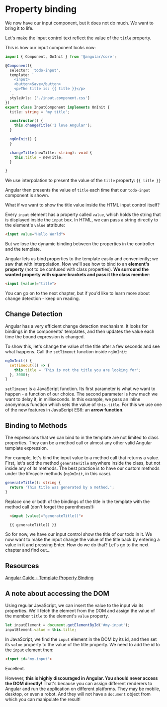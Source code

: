 # Property binding

We now have our input component, but it does not do much. We want to bring it to life.

Let's make the input control text reflect the value of the `title` property.

This is how our input component looks now:

```ts
import { Component, OnInit } from '@angular/core';

@Component({
  selector: 'todo-input',
  template: `
    <input>
    <button>Save</button>
    <p>The title is: {{ title }}</p>
  `,
  styleUrls: ['./input.component.css']
})
export class InputComponent implements OnInit {
  title: string = 'my title';

  constructor() {
    this.changeTitle('I love Angular');
  }

  ngOnInit() {
  }

  changeTitle(newTitle: string): void {
    this.title = newTitle;
  }

}
```

We use interpolation to present the value of the `title` property: `{{ title }}`

Angular then presents the value of `title` each time that our `todo-input` component is shown.

What if we want to show the title value inside the HTML input control itself?

Every `input` element has a property called `value`, which holds the string that is displayed inside the `input` box. In HTML, we can pass a string directly to the element's `value` attribute:

```html
<input value="Hello World">
```

But we lose the dynamic binding between the properties in the controller and the template.

Angular lets us bind properties to the template easily and conveniently; we saw that with interpolation. Now we'll see how to bind to an **element's property** (not to be confused with class properties). **We surround the wanted property with square brackets and pass it the class member**:

```html
<input [value]="title">
```

You can go on to the next chapter, but if you'd like to learn more about change detection - keep on reading.

## Change Detection

Angular has a very efficient change detection mechanism. It looks for bindings in the components' templates, and then updates the value each time the bound expression is changed.

To show this, let's change the value of the title after a few seconds and see what happens. Call the `setTimeout` function inside `ngOnInit`:

```ts
ngOnInit() {
  setTimeout(() => {
    this.title = 'This is not the title you are looking for';
  }, 3000);
}
```

`setTimeout` is a JavaScript function. Its first parameter is what we want to happen - a function of our choice. The second parameter is how much we want to delay it, in milliseconds. In this example, we pass an inline anonymous function which sets the value of `this.title`. For this we use one of the new features in JavaScript ES6: an **arrow function**.

## Binding to Methods

The expressions that we can bind to in the template are not limited to class properties. They can be a method call or almost any other valid Angular template expression.

For example, let's bind the input value to a method call that returns a value.
First, let's add the method `generateTitle` anywhere inside the class, but not inside any of its methods. The best practice is to have our custom methods under the lifecycle methods (`ngOnInit`, in this case).

```ts
generateTitle(): string {
  return 'This title was generated by a method.';
}
```

Replace one or both of the bindings of the title in the template with the method call (don't forget the parentheses!):

```html
  <input [value]="generateTitle()">

  {{ generateTitle() }}
```

So for now, we have our input control show the title of our todo in it. We now want to make the input change the value of the title back by entering a value in it and pressing Enter. How do we do that? Let's go to the next chapter and find out...

## Resources

[Angular Guide - Template Property Binding](https://angular.io/guide/template-syntax#property-binding--property-)

## A note about accessing the DOM

Using regular JavaScript, we can insert the value to the input via its properties. We'll fetch the element from the DOM and assign the value of the member `title` to the element's `value` property.

```ts
let inputElement = document.getElementById('#my-input');
inputElement.value = this.title;
```

In JavaScript, we find the `input` element in the DOM by its id, and then set its `value` property to the value of the title property. We need to add the id to the `input` element then:

```html
<input id="my-input">
```

Excellent.

However, **this is highly discouraged in Angular. You should never access the DOM directly!**
That's because you can assign different renderers to Angular and run the application on different platforms. They may be mobile, desktop, or even a robot. And they will not have a `document` object from which you can manipulate the result!

